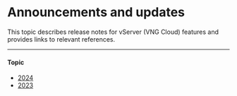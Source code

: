 # Announcements and updates

This topic describes release notes for vServer (VNG Cloud) features and provides links to relevant references.

***

#### Topic <a href="#announcementsandupdates-topic" id="announcementsandupdates-topic"></a>

* [2024](2024.md)
* [2023](2023.md)
